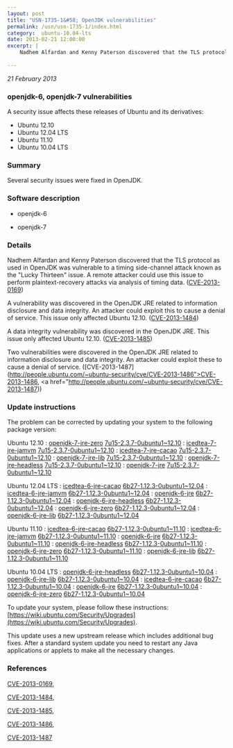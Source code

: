 ```yaml
---
layout: post
title: "USN-1735-1&#58; OpenJDK vulnerabilities"
permalink: /usn/usn-1735-1/index.html
category:  ubuntu-10.04-lts
date: 2013-02-21 12:00:00
excerpt: |
    Nadhem Alfardan and Kenny Paterson discovered that the TLS protocol as used in OpenJDK was vulnerable to a timing side-channel attack known as the &quot;Lucky Thirteen&quot; issue. A remote attacker could use this issue to perform plaintext-recovery attacks via analysis of timing data. ([CVE-2013-0169](http://people.ubuntu.com/~ubuntu-security/cve/CVE-2013-0169))
    
--- 
```

 
 

*21 February 2013*

### openjdk-6, openjdk-7 vulnerabilities

A security issue affects these releases of Ubuntu and its derivatives:

* Ubuntu 12.10
* Ubuntu 12.04 LTS
* Ubuntu 11.10
* Ubuntu 10.04 LTS

### Summary

Several security issues were fixed in OpenJDK. 

### Software description

* openjdk-6 

* openjdk-7 

### Details

Nadhem Alfardan and Kenny Paterson discovered that the TLS protocol as used in OpenJDK was vulnerable to a timing side-channel attack known as the &quot;Lucky Thirteen&quot; issue. A remote attacker could use this issue to perform plaintext-recovery attacks via analysis of timing data. ([CVE-2013-0169](http://people.ubuntu.com/~ubuntu-security/cve/CVE-2013-0169))

A vulnerability was discovered in the OpenJDK JRE related to information disclosure and data integrity. An attacker could exploit this to cause a denial of service. This issue only affected Ubuntu 12.10. ([CVE-2013-1484](http://people.ubuntu.com/~ubuntu-security/cve/CVE-2013-1484))

A data integrity vulnerability was discovered in the OpenJDK JRE. This issue only affected Ubuntu 12.10. ([CVE-2013-1485](http://people.ubuntu.com/~ubuntu-security/cve/CVE-2013-1485))

Two vulnerabilities were discovered in the OpenJDK JRE related to information disclosure and data integrity. An attacker could exploit these to cause a denial of service. ([CVE-2013-1487](http://people.ubuntu.com/~ubuntu-security/cve/CVE-2013-1486">CVE-2013-1486</a>, <a href="http://people.ubuntu.com/~ubuntu-security/cve/CVE-2013-1487)) 

### Update instructions

The problem can be corrected by updating your system to the following package version:

Ubuntu 12.10
 : [openjdk-7-jre-zero](https://launchpad.net/ubuntu/+source/openjdk-7) <span> [7u15-2.3.7-0ubuntu1~12.10](https://launchpad.net/ubuntu/+source/openjdk-7/7u15-2.3.7-0ubuntu1~12.10) </span> 
 : [icedtea-7-jre-jamvm](https://launchpad.net/ubuntu/+source/openjdk-7) <span> [7u15-2.3.7-0ubuntu1~12.10](https://launchpad.net/ubuntu/+source/openjdk-7/7u15-2.3.7-0ubuntu1~12.10) </span> 
 : [icedtea-7-jre-cacao](https://launchpad.net/ubuntu/+source/openjdk-7) <span> [7u15-2.3.7-0ubuntu1~12.10](https://launchpad.net/ubuntu/+source/openjdk-7/7u15-2.3.7-0ubuntu1~12.10) </span> 
 : [openjdk-7-jre-lib](https://launchpad.net/ubuntu/+source/openjdk-7) <span> [7u15-2.3.7-0ubuntu1~12.10](https://launchpad.net/ubuntu/+source/openjdk-7/7u15-2.3.7-0ubuntu1~12.10) </span> 
 : [openjdk-7-jre-headless](https://launchpad.net/ubuntu/+source/openjdk-7) <span> [7u15-2.3.7-0ubuntu1~12.10](https://launchpad.net/ubuntu/+source/openjdk-7/7u15-2.3.7-0ubuntu1~12.10) </span> 
 : [openjdk-7-jre](https://launchpad.net/ubuntu/+source/openjdk-7) <span> [7u15-2.3.7-0ubuntu1~12.10](https://launchpad.net/ubuntu/+source/openjdk-7/7u15-2.3.7-0ubuntu1~12.10) </span> 

Ubuntu 12.04 LTS
 : [icedtea-6-jre-cacao](https://launchpad.net/ubuntu/+source/openjdk-6) <span> [6b27-1.12.3-0ubuntu1~12.04](https://launchpad.net/ubuntu/+source/openjdk-6/6b27-1.12.3-0ubuntu1~12.04) </span> 
 : [icedtea-6-jre-jamvm](https://launchpad.net/ubuntu/+source/openjdk-6) <span> [6b27-1.12.3-0ubuntu1~12.04](https://launchpad.net/ubuntu/+source/openjdk-6/6b27-1.12.3-0ubuntu1~12.04) </span> 
 : [openjdk-6-jre](https://launchpad.net/ubuntu/+source/openjdk-6) <span> [6b27-1.12.3-0ubuntu1~12.04](https://launchpad.net/ubuntu/+source/openjdk-6/6b27-1.12.3-0ubuntu1~12.04) </span> 
 : [openjdk-6-jre-headless](https://launchpad.net/ubuntu/+source/openjdk-6) <span> [6b27-1.12.3-0ubuntu1~12.04](https://launchpad.net/ubuntu/+source/openjdk-6/6b27-1.12.3-0ubuntu1~12.04) </span> 
 : [openjdk-6-jre-zero](https://launchpad.net/ubuntu/+source/openjdk-6) <span> [6b27-1.12.3-0ubuntu1~12.04](https://launchpad.net/ubuntu/+source/openjdk-6/6b27-1.12.3-0ubuntu1~12.04) </span> 
 : [openjdk-6-jre-lib](https://launchpad.net/ubuntu/+source/openjdk-6) <span> [6b27-1.12.3-0ubuntu1~12.04](https://launchpad.net/ubuntu/+source/openjdk-6/6b27-1.12.3-0ubuntu1~12.04) </span> 

Ubuntu 11.10
 : [icedtea-6-jre-cacao](https://launchpad.net/ubuntu/+source/openjdk-6) <span> [6b27-1.12.3-0ubuntu1~11.10](https://launchpad.net/ubuntu/+source/openjdk-6/6b27-1.12.3-0ubuntu1~11.10) </span> 
 : [icedtea-6-jre-jamvm](https://launchpad.net/ubuntu/+source/openjdk-6) <span> [6b27-1.12.3-0ubuntu1~11.10](https://launchpad.net/ubuntu/+source/openjdk-6/6b27-1.12.3-0ubuntu1~11.10) </span> 
 : [openjdk-6-jre](https://launchpad.net/ubuntu/+source/openjdk-6) <span> [6b27-1.12.3-0ubuntu1~11.10](https://launchpad.net/ubuntu/+source/openjdk-6/6b27-1.12.3-0ubuntu1~11.10) </span> 
 : [openjdk-6-jre-headless](https://launchpad.net/ubuntu/+source/openjdk-6) <span> [6b27-1.12.3-0ubuntu1~11.10](https://launchpad.net/ubuntu/+source/openjdk-6/6b27-1.12.3-0ubuntu1~11.10) </span> 
 : [openjdk-6-jre-zero](https://launchpad.net/ubuntu/+source/openjdk-6) <span> [6b27-1.12.3-0ubuntu1~11.10](https://launchpad.net/ubuntu/+source/openjdk-6/6b27-1.12.3-0ubuntu1~11.10) </span> 
 : [openjdk-6-jre-lib](https://launchpad.net/ubuntu/+source/openjdk-6) <span> [6b27-1.12.3-0ubuntu1~11.10](https://launchpad.net/ubuntu/+source/openjdk-6/6b27-1.12.3-0ubuntu1~11.10) </span> 

Ubuntu 10.04 LTS
 : [openjdk-6-jre-headless](https://launchpad.net/ubuntu/+source/openjdk-6) <span> [6b27-1.12.3-0ubuntu1~10.04](https://launchpad.net/ubuntu/+source/openjdk-6/6b27-1.12.3-0ubuntu1~10.04) </span> 
 : [openjdk-6-jre-lib](https://launchpad.net/ubuntu/+source/openjdk-6) <span> [6b27-1.12.3-0ubuntu1~10.04](https://launchpad.net/ubuntu/+source/openjdk-6/6b27-1.12.3-0ubuntu1~10.04) </span> 
 : [icedtea-6-jre-cacao](https://launchpad.net/ubuntu/+source/openjdk-6) <span> [6b27-1.12.3-0ubuntu1~10.04](https://launchpad.net/ubuntu/+source/openjdk-6/6b27-1.12.3-0ubuntu1~10.04) </span> 
 : [openjdk-6-jre](https://launchpad.net/ubuntu/+source/openjdk-6) <span> [6b27-1.12.3-0ubuntu1~10.04](https://launchpad.net/ubuntu/+source/openjdk-6/6b27-1.12.3-0ubuntu1~10.04) </span> 
 : [openjdk-6-jre-zero](https://launchpad.net/ubuntu/+source/openjdk-6) <span> [6b27-1.12.3-0ubuntu1~10.04](https://launchpad.net/ubuntu/+source/openjdk-6/6b27-1.12.3-0ubuntu1~10.04) </span> 

To update your system, please follow these instructions: [https://wiki.ubuntu.com/Security/Upgrades](https://wiki.ubuntu.com/Security/Upgrades).

This update uses a new upstream release which includes additional bug fixes. After a standard system update you need to restart any Java applications or applets to make all the necessary changes. 

### References

 
 [CVE-2013-0169](http://people.ubuntu.com/~ubuntu-security/cve/CVE-2013-0169), 

 [CVE-2013-1484](http://people.ubuntu.com/~ubuntu-security/cve/CVE-2013-1484), 

 [CVE-2013-1485](http://people.ubuntu.com/~ubuntu-security/cve/CVE-2013-1485), 

 [CVE-2013-1486](http://people.ubuntu.com/~ubuntu-security/cve/CVE-2013-1486), 

 [CVE-2013-1487](http://people.ubuntu.com/~ubuntu-security/cve/CVE-2013-1487)
 


